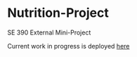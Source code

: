 # Nutrition-Project
SE 390 External Mini-Project

Current work in progress is deployed [here](https://afternoon-temple-5534.herokuapp.com/)

